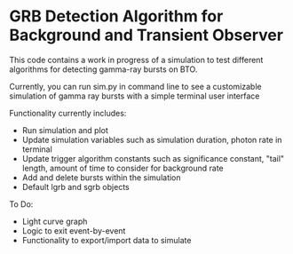 <h1>GRB Detection Algorithm for Background and Transient Observer</h1>
<p>This code contains a work in progress of a simulation to test different algorithms for detecting gamma-ray bursts on BTO.</p>
<p>Currently, you can run sim.py in command line to see a customizable simulation of gamma ray bursts with a simple terminal user interface</p>
<p>Functionality currently includes:</p>
<ul>
  <li>Run simulation and plot</li>
  <li>Update simulation variables such as simulation duration, photon rate in terminal</li>
  <li>Update trigger algorithm constants such as significance constant, "tail" length, amount of time to consider for background rate</li>
  <li>Add and delete bursts within the simulation</li>
  <li>Default lgrb and sgrb objects</li>
</ul>

<p>To Do:</p>
<ul>
  <li>Light curve graph</li>
  <li>Logic to exit event-by-event</li>
  <li>Functionality to export/import data to simulate</li>
</ul>
